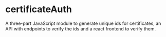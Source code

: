 # certificateAuth
A three-part JavaScript module to generate unique ids for certificates, an API with endpoints to verify the ids and a react frontend to verify them.
